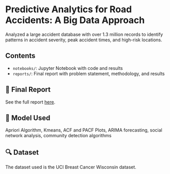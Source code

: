 # Predictive Analytics for Road Accidents: A Big Data Approach
Analyzed a large accident database with over 1.3 million records to identify patterns in accident severity, peak accident times,  and high-risk locations. 

## Contents
- `notebooks/`: Jupyter Notebook with code and results
- `reports/`: Final report with problem statement, methodology, and results

## 📄 Final Report
See the full report [here](reports/final_report.pdf).

## 🧠 Model Used
Apriori Algorithm, Kmeans, ACF and PACF Plots, ARIMA forecasting, social network analysis, community detection algorithms

## 🔍 Dataset
The dataset used is the UCI Breast Cancer Wisconsin dataset.
